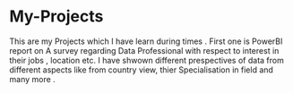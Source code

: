 # My-Projects
This are my Projects which I have learn during times .
First one is PowerBI report on A survey regarding Data Professional with respect to interest in their jobs , location etc.
I have shwown different prespectives of data from different aspects like from country view, thier Specialisation in field and many more .
